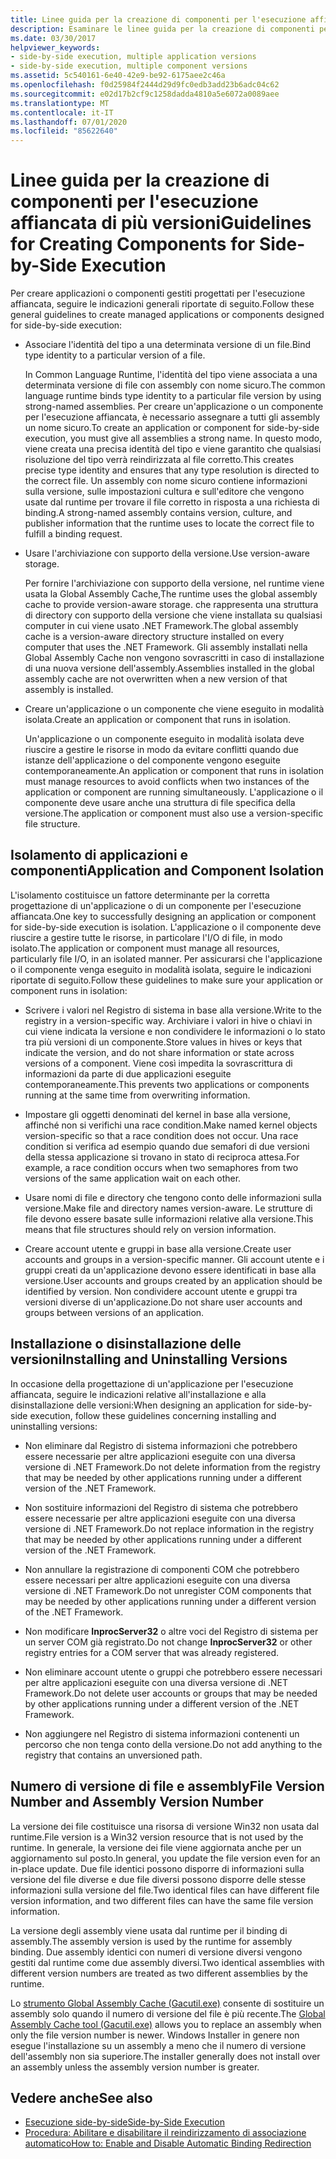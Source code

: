 ```yaml
---
title: Linee guida per la creazione di componenti per l'esecuzione affiancata di più versioni
description: Esaminare le linee guida per la creazione di componenti per l'esecuzione side-by-side. Ad esempio, associare l'identità del tipo a una determinata versione di file o usare l'archiviazione con supporto della versione.
ms.date: 03/30/2017
helpviewer_keywords:
- side-by-side execution, multiple application versions
- side-by-side execution, multiple component versions
ms.assetid: 5c540161-6e40-42e9-be92-6175aee2c46a
ms.openlocfilehash: f0d25984f2444d29d9fc0edb3add23b6adc04c62
ms.sourcegitcommit: e02d17b2cf9c1258dadda4810a5e6072a0089aee
ms.translationtype: MT
ms.contentlocale: it-IT
ms.lasthandoff: 07/01/2020
ms.locfileid: "85622640"
---
```

# <a name="guidelines-for-creating-components-for-side-by-side-execution"></a><span data-ttu-id="c4c01-104">Linee guida per la creazione di componenti per l'esecuzione affiancata di più versioni</span><span class="sxs-lookup"><span data-stu-id="c4c01-104">Guidelines for Creating Components for Side-by-Side Execution</span></span>
<span data-ttu-id="c4c01-105">Per creare applicazioni o componenti gestiti progettati per l'esecuzione affiancata, seguire le indicazioni generali riportate di seguito.</span><span class="sxs-lookup"><span data-stu-id="c4c01-105">Follow these general guidelines to create managed applications or components designed for side-by-side execution:</span></span>  
  
- <span data-ttu-id="c4c01-106">Associare l'identità del tipo a una determinata versione di un file.</span><span class="sxs-lookup"><span data-stu-id="c4c01-106">Bind type identity to a particular version of a file.</span></span>  
  
     <span data-ttu-id="c4c01-107">In Common Language Runtime, l'identità del tipo viene associata a una determinata versione di file con assembly con nome sicuro.</span><span class="sxs-lookup"><span data-stu-id="c4c01-107">The common language runtime binds type identity to a particular file version by using strong-named assemblies.</span></span> <span data-ttu-id="c4c01-108">Per creare un'applicazione o un componente per l'esecuzione affiancata, è necessario assegnare a tutti gli assembly un nome sicuro.</span><span class="sxs-lookup"><span data-stu-id="c4c01-108">To create an application or component for side-by-side execution, you must give all assemblies a strong name.</span></span> <span data-ttu-id="c4c01-109">In questo modo, viene creata una precisa identità del tipo e viene garantito che qualsiasi risoluzione del tipo verrà reindirizzata al file corretto.</span><span class="sxs-lookup"><span data-stu-id="c4c01-109">This creates precise type identity and ensures that any type resolution is directed to the correct file.</span></span> <span data-ttu-id="c4c01-110">Un assembly con nome sicuro contiene informazioni sulla versione, sulle impostazioni cultura e sull'editore che vengono usate dal runtime per trovare il file corretto in risposta a una richiesta di binding.</span><span class="sxs-lookup"><span data-stu-id="c4c01-110">A strong-named assembly contains version, culture, and publisher information that the runtime uses to locate the correct file to fulfill a binding request.</span></span>  
  
- <span data-ttu-id="c4c01-111">Usare l'archiviazione con supporto della versione.</span><span class="sxs-lookup"><span data-stu-id="c4c01-111">Use version-aware storage.</span></span>  
  
     <span data-ttu-id="c4c01-112">Per fornire l'archiviazione con supporto della versione, nel runtime viene usata la Global Assembly Cache,</span><span class="sxs-lookup"><span data-stu-id="c4c01-112">The runtime uses the global assembly cache to provide version-aware storage.</span></span> <span data-ttu-id="c4c01-113">che rappresenta una struttura di directory con supporto della versione che viene installata su qualsiasi computer in cui viene usato .NET Framework.</span><span class="sxs-lookup"><span data-stu-id="c4c01-113">The global assembly cache is a version-aware directory structure installed on every computer that uses the .NET Framework.</span></span> <span data-ttu-id="c4c01-114">Gli assembly installati nella Global Assembly Cache non vengono sovrascritti in caso di installazione di una nuova versione dell'assembly.</span><span class="sxs-lookup"><span data-stu-id="c4c01-114">Assemblies installed in the global assembly cache are not overwritten when a new version of that assembly is installed.</span></span>  
  
- <span data-ttu-id="c4c01-115">Creare un'applicazione o un componente che viene eseguito in modalità isolata.</span><span class="sxs-lookup"><span data-stu-id="c4c01-115">Create an application or component that runs in isolation.</span></span>  
  
     <span data-ttu-id="c4c01-116">Un'applicazione o un componente eseguito in modalità isolata deve riuscire a gestire le risorse in modo da evitare conflitti quando due istanze dell'applicazione o del componente vengono eseguite contemporaneamente.</span><span class="sxs-lookup"><span data-stu-id="c4c01-116">An application or component that runs in isolation must manage resources to avoid conflicts when two instances of the application or component are running simultaneously.</span></span> <span data-ttu-id="c4c01-117">L'applicazione o il componente deve usare anche una struttura di file specifica della versione.</span><span class="sxs-lookup"><span data-stu-id="c4c01-117">The application or component must also use a version-specific file structure.</span></span>  
  
## <a name="application-and-component-isolation"></a><span data-ttu-id="c4c01-118">Isolamento di applicazioni e componenti</span><span class="sxs-lookup"><span data-stu-id="c4c01-118">Application and Component Isolation</span></span>  
 <span data-ttu-id="c4c01-119">L'isolamento costituisce un fattore determinante per la corretta progettazione di un'applicazione o di un componente per l'esecuzione affiancata.</span><span class="sxs-lookup"><span data-stu-id="c4c01-119">One key to successfully designing an application or component for side-by-side execution is isolation.</span></span> <span data-ttu-id="c4c01-120">L'applicazione o il componente deve riuscire a gestire tutte le risorse, in particolare l'I/O di file, in modo isolato.</span><span class="sxs-lookup"><span data-stu-id="c4c01-120">The application or component must manage all resources, particularly file I/O, in an isolated manner.</span></span> <span data-ttu-id="c4c01-121">Per assicurarsi che l'applicazione o il componente venga eseguito in modalità isolata, seguire le indicazioni riportate di seguito.</span><span class="sxs-lookup"><span data-stu-id="c4c01-121">Follow these guidelines to make sure your application or component runs in isolation:</span></span>  
  
- <span data-ttu-id="c4c01-122">Scrivere i valori nel Registro di sistema in base alla versione.</span><span class="sxs-lookup"><span data-stu-id="c4c01-122">Write to the registry in a version-specific way.</span></span> <span data-ttu-id="c4c01-123">Archiviare i valori in hive o chiavi in cui viene indicata la versione e non condividere le informazioni o lo stato tra più versioni di un componente.</span><span class="sxs-lookup"><span data-stu-id="c4c01-123">Store values in hives or keys that indicate the version, and do not share information or state across versions of a component.</span></span> <span data-ttu-id="c4c01-124">Viene così impedita la sovrascrittura di informazioni da parte di due applicazioni eseguite contemporaneamente.</span><span class="sxs-lookup"><span data-stu-id="c4c01-124">This prevents two applications or components running at the same time from overwriting information.</span></span>  
  
- <span data-ttu-id="c4c01-125">Impostare gli oggetti denominati del kernel in base alla versione, affinché non si verifichi una race condition.</span><span class="sxs-lookup"><span data-stu-id="c4c01-125">Make named kernel objects version-specific so that a race condition does not occur.</span></span> <span data-ttu-id="c4c01-126">Una race condition si verifica ad esempio quando due semafori di due versioni della stessa applicazione si trovano in stato di reciproca attesa.</span><span class="sxs-lookup"><span data-stu-id="c4c01-126">For example, a race condition occurs when two semaphores from two versions of the same application wait on each other.</span></span>  
  
- <span data-ttu-id="c4c01-127">Usare nomi di file e directory che tengono conto delle informazioni sulla versione.</span><span class="sxs-lookup"><span data-stu-id="c4c01-127">Make file and directory names version-aware.</span></span> <span data-ttu-id="c4c01-128">Le strutture di file devono essere basate sulle informazioni relative alla versione.</span><span class="sxs-lookup"><span data-stu-id="c4c01-128">This means that file structures should rely on version information.</span></span>  
  
- <span data-ttu-id="c4c01-129">Creare account utente e gruppi in base alla versione.</span><span class="sxs-lookup"><span data-stu-id="c4c01-129">Create user accounts and groups in a version-specific manner.</span></span> <span data-ttu-id="c4c01-130">Gli account utente e i gruppi creati da un'applicazione devono essere identificati in base alla versione.</span><span class="sxs-lookup"><span data-stu-id="c4c01-130">User accounts and groups created by an application should be identified by version.</span></span> <span data-ttu-id="c4c01-131">Non condividere account utente e gruppi tra versioni diverse di un'applicazione.</span><span class="sxs-lookup"><span data-stu-id="c4c01-131">Do not share user accounts and groups between versions of an application.</span></span>  
  
## <a name="installing-and-uninstalling-versions"></a><span data-ttu-id="c4c01-132">Installazione o disinstallazione delle versioni</span><span class="sxs-lookup"><span data-stu-id="c4c01-132">Installing and Uninstalling Versions</span></span>  
 <span data-ttu-id="c4c01-133">In occasione della progettazione di un'applicazione per l'esecuzione affiancata, seguire le indicazioni relative all'installazione e alla disinstallazione delle versioni:</span><span class="sxs-lookup"><span data-stu-id="c4c01-133">When designing an application for side-by-side execution, follow these guidelines concerning installing and uninstalling versions:</span></span>  
  
- <span data-ttu-id="c4c01-134">Non eliminare dal Registro di sistema informazioni che potrebbero essere necessarie per altre applicazioni eseguite con una diversa versione di .NET Framework.</span><span class="sxs-lookup"><span data-stu-id="c4c01-134">Do not delete information from the registry that may be needed by other applications running under a different version of the .NET Framework.</span></span>  
  
- <span data-ttu-id="c4c01-135">Non sostituire informazioni del Registro di sistema che potrebbero essere necessarie per altre applicazioni eseguite con una diversa versione di .NET Framework.</span><span class="sxs-lookup"><span data-stu-id="c4c01-135">Do not replace information in the registry that may be needed by other applications running under a different version of the .NET Framework.</span></span>  
  
- <span data-ttu-id="c4c01-136">Non annullare la registrazione di componenti COM che potrebbero essere necessari per altre applicazioni eseguite con una diversa versione di .NET Framework.</span><span class="sxs-lookup"><span data-stu-id="c4c01-136">Do not unregister COM components that may be needed by other applications running under a different version of the .NET Framework.</span></span>  
  
- <span data-ttu-id="c4c01-137">Non modificare **InprocServer32** o altre voci del Registro di sistema per un server COM già registrato.</span><span class="sxs-lookup"><span data-stu-id="c4c01-137">Do not change **InprocServer32** or other registry entries for a COM server that was already registered.</span></span>  
  
- <span data-ttu-id="c4c01-138">Non eliminare account utente o gruppi che potrebbero essere necessari per altre applicazioni eseguite con una diversa versione di .NET Framework.</span><span class="sxs-lookup"><span data-stu-id="c4c01-138">Do not delete user accounts or groups that may be needed by other applications running under a different version of the .NET Framework.</span></span>  
  
- <span data-ttu-id="c4c01-139">Non aggiungere nel Registro di sistema informazioni contenenti un percorso che non tenga conto della versione.</span><span class="sxs-lookup"><span data-stu-id="c4c01-139">Do not add anything to the registry that contains an unversioned path.</span></span>  
  
## <a name="file-version-number-and-assembly-version-number"></a><span data-ttu-id="c4c01-140">Numero di versione di file e assembly</span><span class="sxs-lookup"><span data-stu-id="c4c01-140">File Version Number and Assembly Version Number</span></span>  
 <span data-ttu-id="c4c01-141">La versione dei file costituisce una risorsa di versione Win32 non usata dal runtime.</span><span class="sxs-lookup"><span data-stu-id="c4c01-141">File version is a Win32 version resource that is not used by the runtime.</span></span> <span data-ttu-id="c4c01-142">In generale, la versione dei file viene aggiornata anche per un aggiornamento sul posto.</span><span class="sxs-lookup"><span data-stu-id="c4c01-142">In general, you update the file version even for an in-place update.</span></span> <span data-ttu-id="c4c01-143">Due file identici possono disporre di informazioni sulla versione del file diverse e due file diversi possono disporre delle stesse informazioni sulla versione del file.</span><span class="sxs-lookup"><span data-stu-id="c4c01-143">Two identical files can have different file version information, and two different files can have the same file version information.</span></span>  
  
 <span data-ttu-id="c4c01-144">La versione degli assembly viene usata dal runtime per il binding di assembly.</span><span class="sxs-lookup"><span data-stu-id="c4c01-144">The assembly version is used by the runtime for assembly binding.</span></span> <span data-ttu-id="c4c01-145">Due assembly identici con numeri di versione diversi vengono gestiti dal runtime come due assembly diversi.</span><span class="sxs-lookup"><span data-stu-id="c4c01-145">Two identical assemblies with different version numbers are treated as two different assemblies by the runtime.</span></span>  
  
 <span data-ttu-id="c4c01-146">Lo [strumento Global Assembly Cache (Gacutil.exe)](../tools/gacutil-exe-gac-tool.md) consente di sostituire un assembly solo quando il numero di versione del file è più recente.</span><span class="sxs-lookup"><span data-stu-id="c4c01-146">The [Global Assembly Cache tool (Gacutil.exe)](../tools/gacutil-exe-gac-tool.md) allows you to replace an assembly when only the file version number is newer.</span></span> <span data-ttu-id="c4c01-147">Windows Installer in genere non esegue l'installazione su un assembly a meno che il numero di versione dell'assembly non sia superiore.</span><span class="sxs-lookup"><span data-stu-id="c4c01-147">The installer generally does not install over an assembly unless the assembly version number is greater.</span></span>  
  
## <a name="see-also"></a><span data-ttu-id="c4c01-148">Vedere anche</span><span class="sxs-lookup"><span data-stu-id="c4c01-148">See also</span></span>

- [<span data-ttu-id="c4c01-149">Esecuzione side-by-side</span><span class="sxs-lookup"><span data-stu-id="c4c01-149">Side-by-Side Execution</span></span>](side-by-side-execution.md)
- [<span data-ttu-id="c4c01-150">Procedura: Abilitare e disabilitare il reindirizzamento di associazione automatico</span><span class="sxs-lookup"><span data-stu-id="c4c01-150">How to: Enable and Disable Automatic Binding Redirection</span></span>](../configure-apps/how-to-enable-and-disable-automatic-binding-redirection.md)
